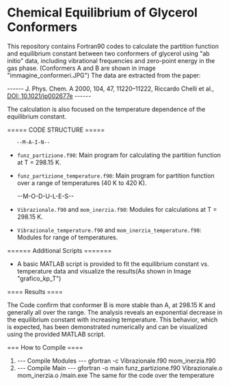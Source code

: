 # Chemical Equilibrium of Glycerol Conformers

This repository contains Fortran90 codes to calculate the partition function and equilibrium constant between two conformers of glycerol using "ab initio" data, including vibrational frequencies and zero-point energy in the gas phase. (Conformers A and B are shown in image "immagine_conformeri.JPG")
The data are extracted from the paper:

------ J. Phys. Chem. A 2000, 104, 47, 11220–11222, Riccardo Chelli et al., [DOI: 10.1021/jp002677e](https://doi.org/10.1021/jp002677e) ------

The calculation is also focused on the temperature dependence of the equilibrium constant.

===== CODE STRUCTURE =====

       --M-A-I-N--        
      
  - `funz_partizione.f90`: Main program for calculating the partition function at T = 298.15 K.
  - `funz_partizione_temperature.f90`: Main program for partition function over a range of temperatures (40 K to 420 K).
 
    --M-O-D-U-L-E-S--
                                        
  - `Vibrazionale.f90` and `mom_inerzia.f90`: Modules for calculations at T = 298.15 K.
  - `Vibrazionale_temperature.f90` and `mom_inerzia_temperature.f90`: Modules for range of temperatures.
    
====== Additional Scripts =======

  - A basic MATLAB script is provided to fit the equilibrium constant vs. temperature data and visualize the results(As shown in Image "grafico_kp_T")

 ==== Results ====            
 
The Code confirm that conformer B is more stable than A, at 298.15 K and generally all over the range.
The analysis reveals an exponential decrease in the equilibrium constant with increasing temperature. This behavior, which is expected, has been demonstrated numerically and can be visualized using the provided MATLAB script.

=== How to Compile ====
1. --- Compile Modules ---
   gfortran -c Vibrazionale.f90 mom_inerzia.f90
2. --- Compile Main ---
   gfortran -o main funz_partizione.f90 Vibrazionale.o mom_inerzia.o
   /main.exe
The same for the code over the temperature
